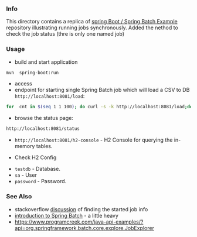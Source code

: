 ### Info

This directory contains a replica of [spring Boot / Spring Batch Example](https://github.com/TechPrimers/spring-batch-example-1) repository illustrating running jobs synchronously. Added the nethod to check the job status (thre is only one named job)

### Usage
* build and start application
```sh
mvn  spring-boot:run
```
* access
* endpoint for starting single Spring Batch job which will load a CSV to DB
 `http://localhost:8081/load`:
```sh
for  cnt in $(seq 1 1 100); do curl -s -k http://localhost:8081/load;done
```
* browse the status page:
```sh
http://localhost:8081/status
```

- `http://localhost:8081/h2-console` - H2 Console for querying the in-memory tables.

* Check H2 Config
- `testdb` - Database.
- `sa` - User
- `password` - Password.

### See Also
  * stackoverflow [discussion](https://stackoverflow.com/questions/51085410/spring-batch-job-execution-status-in-response-body) of finding the started job info
  * [introduction to Spring Batch](https://www.baeldung.com/introduction-to-spring-batch) - a little heavy
  * https://www.programcreek.com/java-api-examples/?api=org.springframework.batch.core.explore.JobExplorer
